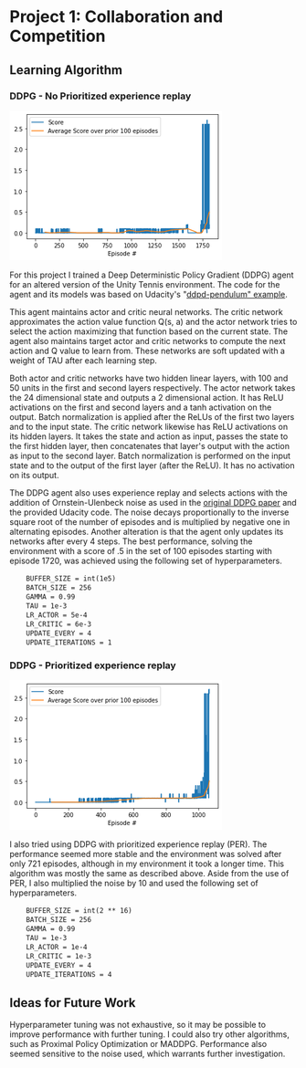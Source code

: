 # Project 1: Collaboration and Competition

## Learning Algorithm

### DDPG - No Prioritized experience replay

![Scores](ddpg_tennis_scores.png)

For this project I trained a Deep Deterministic Policy Gradient (DDPG) agent for an altered version of the Unity Tennis environment. The code for the agent and its models was based on Udacity's "[ddpd-pendulum" example](https://github.com/udacity/deep-reinforcement-learning/tree/master/ddpg-pendulum). 

This agent maintains actor and critic neural networks. The critic network approximates the action value function Q(s, a) and the actor network tries to select the action maximizing that function based on the current state. The agent also maintains target actor and critic networks to compute the next action and Q value to learn from. These networks are soft updated with a weight of TAU after each learning step. 

Both actor and critic networks have two hidden linear layers, with 100 and 50 units in the first and second layers respectively.  The actor network takes the 24 dimensional state and outputs a 2 dimensional action. It has ReLU activations on the first and second layers and a tanh activation on the output. Batch normalization is applied after the ReLUs of the first two layers and to the input state. The critic network likewise has ReLU activations on its hidden layers. It takes the state and action as input, passes the state to the first hidden layer, then concatenates that layer's output with the action as input to the second layer. Batch normalization is performed on the input state and to the output of the first layer (after the ReLU). It has no activation on its output.

The DDPG agent also uses experience replay and selects actions with the addition of Ornstein-Ulenbeck noise as used in the [original DDPG paper](https://arxiv.org/abs/1509.02971) and the provided Udacity code. The noise decays proportionally to the inverse square root of the number of episodes and is multiplied by negative one in alternating episodes. Another alteration is that the agent only updates its networks after every 4 steps. The best performance, solving the environment with a score of .5 in the set of 100 episodes starting with episode 1720, was achieved using the following set of hyperparameters.

		BUFFER_SIZE = int(1e5)
		BATCH_SIZE = 256
		GAMMA = 0.99
		TAU = 1e-3
		LR_ACTOR = 5e-4
		LR_CRITIC = 6e-3
		UPDATE_EVERY = 4
		UPDATE_ITERATIONS = 1

### DDPG - Prioritized experience replay

![Scores](per_ddpg_tennis_scores.png)

I also tried using DDPG with prioritized experience replay (PER). The performance seemed more stable and the environment was solved after only 721 episodes, although in my environment it took a longer time. This algorithm was mostly the same as described above. Aside from the use of PER, I also multiplied the noise by 10 and used the following set of hyperparameters. 

		BUFFER_SIZE = int(2 ** 16)
		BATCH_SIZE = 256
		GAMMA = 0.99
		TAU = 1e-3
		LR_ACTOR = 1e-4
		LR_CRITIC = 1e-3
		UPDATE_EVERY = 4
		UPDATE_ITERATIONS = 4

## Ideas for Future Work

Hyperparameter tuning was not exhaustive, so it may be possible to improve performance with further tuning. I could also try other algorithms, such as Proximal Policy Optimization or MADDPG. Performance also seemed sensitive to the noise used, which warrants further investigation.
